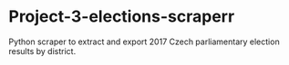 # Project-3-elections-scraperr
Python scraper to extract and export 2017 Czech parliamentary election results by district.
